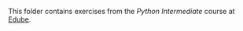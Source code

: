 This folder contains exercises from the *Python Intermediate* course at [Edube](https://www.edube.org).
